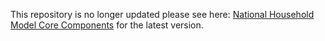 This repository is no longer updated please see here: [National Household Model Core Components](https://github.com/UKGovernmentBEIS/national-household-model-core-components) for the latest version.
